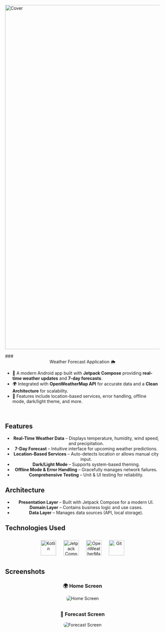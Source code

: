 <img width="1120" alt="Cover" src="https://github.com/user-attachments/assets/d68301a3-a005-4f93-b416-51d137b59595" /><div align="center">
</div>
### <div align="center">Weather Forecast Application 🌦️</div>

- 🚀 A modern Android app built with **Jetpack Compose** providing **real-time weather updates** and **7-day forecasts**.
- 🌍 Integrated with **OpenWeatherMap API** for accurate data and a **Clean Architecture** for scalability.
- 🔧 Features include location-based services, error handling, offline mode, dark/light theme, and more.

<br />

## Features

<div align="center">
    <ul>
        <li><b>Real-Time Weather Data</b> – Displays temperature, humidity, wind speed, and precipitation.</li>
        <li><b>7-Day Forecast</b> – Intuitive interface for upcoming weather predictions.</li>
        <li><b>Location-Based Services</b> – Auto-detects location or allows manual city input.</li>
        <li><b>Dark/Light Mode</b> – Supports system-based theming.</li>
        <li><b>Offline Mode & Error Handling</b> – Gracefully manages network failures.</li>
        <li><b>Comprehensive Testing</b> – Unit & UI testing for reliability.</li>
    </ul>
</div>

## Architecture

<div align="center">
    <ul>
        <li><b>Presentation Layer</b> – Built with Jetpack Compose for a modern UI.</li>
        <li><b>Domain Layer</b> – Contains business logic and use cases.</li>
        <li><b>Data Layer</b> – Manages data sources (API, local storage).</li>
    </ul>
</div>

## Technologies Used

<div align="center">
    <a href="https://kotlinlang.org/" target="_blank"><img style="margin: 10px" src="https://profilinator.rishav.dev/skills-assets/kotlinlang-icon.svg" alt="Kotlin" height="50" /></a>
    <a href="https://developer.android.com/jetpack/compose" target="_blank"><img style="margin: 10px" src="https://github.com/user-attachments/assets/ddaebf61-fc19-4d01-9d74-5766f06585bc" alt="Jetpack Compose" height="50" /></a>
    <a href="https://openweathermap.org/" target="_blank"><img style="margin: 10px" src="https://github.com/user-attachments/assets/883bcb12-69e6-41c7-922b-89fb5bae6dca" alt="OpenWeatherMap" height="50" /></a>
    <a href="https://github.com/" target="_blank"><img style="margin: 10px" src="https://profilinator.rishav.dev/skills-assets/git-scm-icon.svg" alt="Git" height="50" /></a>
</div>


## Screenshots

<div align="center">
    <h3>🌍 Home Screen</h3>
    <img src="path/to/home_screen.png" alt="Home Screen" style="max-width: 100%; border-radius: 8px; margin-bottom: 10px;" />
</div>

<div align="center">
    <h3>📅 Forecast Screen</h3>
    <img src="path/to/forecast_screen.png" alt="Forecast Screen" style="max-width: 100%; border-radius: 8px; margin-bottom: 10px;" />
</div>
